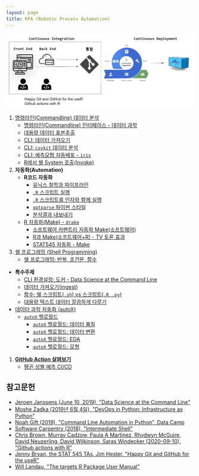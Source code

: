 ```yaml
---
layout: page
title: RPA (Robotic Process Automation)
---
```


<img src="fig/automation.png" />

1. [명령라인(Commandline) 데이터 분석](cli-data-science-workflow.html)
     - [명령라인(Commandline) 인터페이스 - 데이터 과학](cmd-data-science-hello-world.html)
     - [대용량 데이터 표본추출](rpa-random-sampling.html)
     - [CLI: 데이터 가져오기](cli-ingest-data.html)
     - [CLI: `csvkit` 데이터 분석](cli-csv-analysis.html)
     - [CLI: 예측모형 자동배포 - `iris`](cli-ml-deployment.html)
     - [R에서 쉘 System 호출(Invoke)](r-shell-invoke.html)
1. **자동화(Automation)**
    - **R코드 자동화**
        - [유닉스 철학과 파이프라인](r-parallel-rscript-unix.html)
        - [`.R` 스크립트 실행](r-parallel-rscript-exec.html)
        - [`.R` 스크립트를 인자와 함께 실행](r-parallel-rscript-args.html)
        - [`optparse` 파이썬 스타일](r-parallel-rscript-optparse.html)
        - [분석결과 내보내기](r-parallel-local-export.html)
    - [R 자동화(Make) - `drake`](r-makefile.html)
        - [소프트웨어 카펜트리 자동화 Make(소프트웨어)](http://statkclee.github.io/make-novice/index-kr.html)
        - [R과 Make(소프트웨어+R) - TV 토론 효과](r-make-software.html)
        - [STAT545 자동화 - Make](r-stat545-make.html)
1. [쉘 프로그래밍 (Shell Programming)](shell-programming.html)
    - [쉘 프로그래밍: 반복, 조건문, 함수](shell-programming-advanced.html)
- **특수주제**
    - [CLI 환경설정: 도커 - Data Science at the Command Line](rpa-setup.html)
    - [데이터 가져오기(ingest)](rpa-ingest.html)
    - [함수: 쉘 스크립트(`.sh`) vs 스크립트(`.R`, `.py`)](rpa-function.html)
    - [대용량 텍스트 데이터 깔끔하게 다루기](rpa-data-munging.html)
- [데이터 과학 자동화 (autoX)](rpa-auto-X.html)
    - [`autoX` 헬로월드](rpa-auto-X-hello-world.html)
        - [`autoX` 헬로월드: 데이터 품질](rpa-auto-X-hello-world-quality.html)
        - [`autoX` 헬로월드: 데이터 변환](rpa-auto-X-hello-world-transform.html)
        - [`autoX` 헬로월드: EDA](rpa-auto-X-hello-world-EDA.html)        
        - [`autoX` 헬로월드: 모형](rpa-auto-X-hello-world-model.html)        
1. **[GitHub Action 살펴보기](rpa-github-action.html)**
    - [펭귄 성별 예측 CI/CD](rpa-penguin-ci-cd.html)


## 참고문헌

- [Jeroen Janssens (June 10, 2019), "Data Science at the Command Line"](https://www.datascienceatthecommandline.com/) 
- [Moshe Zadka (2019년 6월 4일), "DevOps in Python: Infrastructure as Python"](https://www.amazon.com/DevOps-Python-Infrastructure-as/dp/148424432X)
- [Noah Gift (2019), "Command Line Automation in Python", Data Camp](https://www.datacamp.com/courses/command-line-automation-in-python)
- [Software Carpentry (2018), "Intermediate Shell"](https://rgaiacs.gitlab.io/2018-11-07-intermediate-shell-sheffield/)
- [Chris Brown, Murray Cadzow, Paula A Martinez, Rhydwyn McGuire, David Neuzerling, David Wilkinson, Saras Windecker (2020-09-10), "Github actions with R"](https://ropenscilabs.github.io/actions_sandbox/)
- [Jenny Bryan, the STAT 545 TAs, Jim Hester, "Happy Git and GitHub for the useR"](https://happygitwithr.com/)
- [Will Landau, "The targets R Package User Manual"](https://wlandau.github.io/targets-manual/index.html)
